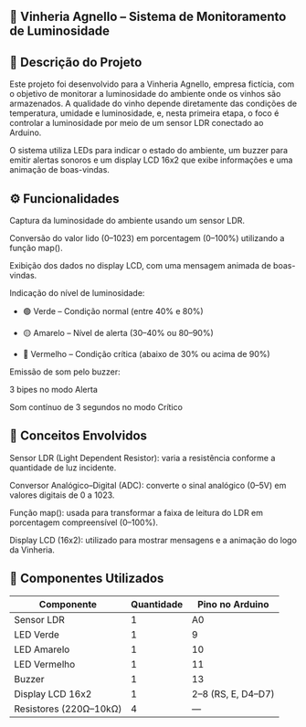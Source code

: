 ## 🍷 Vinheria Agnello – Sistema de Monitoramento de Luminosidade

## 🧩 Descrição do Projeto

Este projeto foi desenvolvido para a Vinheria Agnello, empresa fictícia, com o objetivo de monitorar a luminosidade do ambiente onde os vinhos são armazenados.
A qualidade do vinho depende diretamente das condições de temperatura, umidade e luminosidade, e, nesta primeira etapa, o foco é controlar a luminosidade por meio de um sensor LDR conectado ao Arduino.

O sistema utiliza LEDs para indicar o estado do ambiente, um buzzer para emitir alertas sonoros e um display LCD 16x2 que exibe informações e uma animação de boas-vindas.

## ⚙️ Funcionalidades

Captura da luminosidade do ambiente usando um sensor LDR.

Conversão do valor lido (0–1023) em porcentagem (0–100%) utilizando a função map().

Exibição dos dados no display LCD, com uma mensagem animada de boas-vindas.

Indicação do nível de luminosidade:

- 🟢 Verde – Condição normal (entre 40% e 80%)

- 🟡 Amarelo – Nível de alerta (30–40% ou 80–90%)

- 🔴 Vermelho – Condição crítica (abaixo de 30% ou acima de 90%)

Emissão de som pelo buzzer:

3 bipes no modo Alerta

Som contínuo de 3 segundos no modo Crítico

## 🧠 Conceitos Envolvidos

Sensor LDR (Light Dependent Resistor): varia a resistência conforme a quantidade de luz incidente.

Conversor Analógico–Digital (ADC): converte o sinal analógico (0–5V) em valores digitais de 0 a 1023.

Função map(): usada para transformar a faixa de leitura do LDR em porcentagem compreensível (0–100%).

Display LCD (16x2): utilizado para mostrar mensagens e a animação do logo da Vinheria.

## 🧰 Componentes Utilizados
| Componente | Quantidade | Pino no Arduino |
|------------|------------|-----------------|
| Sensor LDR |  	1	  |        A0       |
| LED Verde  |  	1	  |        9        |
| LED Amarelo|  	1	  |        10       |
|LED Vermelho|  	1     |        11       |
|   Buzzer   |   	1     |    	   13       |
| Display LCD 16x2 | 1 | 2–8 (RS, E, D4–D7) |
| Resistores (220Ω–10kΩ) | 4 |	—  |